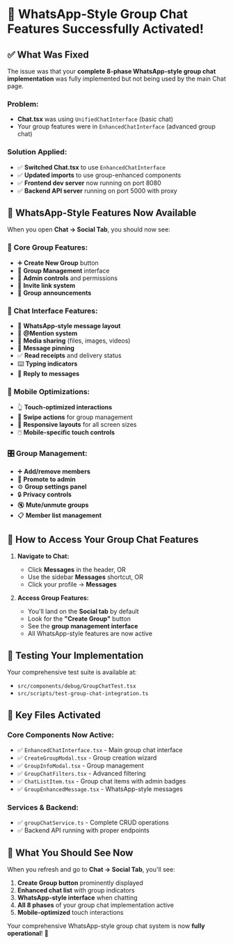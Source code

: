 # 🎉 WhatsApp-Style Group Chat Features Successfully Activated!

## ✅ What Was Fixed

The issue was that your **complete 8-phase WhatsApp-style group chat implementation** was fully implemented but not being used by the main Chat page.

### Problem:
- **Chat.tsx** was using `UnifiedChatInterface` (basic chat)
- Your group features were in `EnhancedChatInterface` (advanced group chat)

### Solution Applied:
- ✅ **Switched Chat.tsx** to use `EnhancedChatInterface`
- ✅ **Updated imports** to use group-enhanced components
- ✅ **Frontend dev server** now running on port 8080
- ✅ **Backend API server** running on port 5000 with proxy

## 🚀 WhatsApp-Style Features Now Available

When you open **Chat → Social Tab**, you should now see:

### 🔧 **Core Group Features:**
- ➕ **Create New Group** button
- 👥 **Group Management** interface
- 👑 **Admin controls** and permissions
- 🔗 **Invite link system**
- 📢 **Group announcements**

### 💬 **Chat Interface Features:**
- 📱 **WhatsApp-style message layout**
- 👤 **@Mention system**
- 📎 **Media sharing** (files, images, videos)
- 📌 **Message pinning**
- ✅ **Read receipts** and delivery status
- ⌨️ **Typing indicators**
- 💬 **Reply to messages**

### 📱 **Mobile Optimizations:**
- 👆 **Touch-optimized interactions**
- 📱 **Swipe actions** for group management
- 📲 **Responsive layouts** for all screen sizes
- 🖱️ **Mobile-specific touch controls**

### 🎛️ **Group Management:**
- ➕ **Add/remove members**
- 👑 **Promote to admin**
- ⚙️ **Group settings panel**
- 🔒 **Privacy controls**
- 🔇 **Mute/unmute groups**
- 📋 **Member list management**

## 🧭 How to Access Your Group Chat Features

1. **Navigate to Chat:**
   - Click **Messages** in the header, OR
   - Use the sidebar **Messages** shortcut, OR
   - Click your profile → **Messages**

2. **Access Group Features:**
   - You'll land on the **Social tab** by default
   - Look for the **"Create Group"** button
   - See the **group management interface**
   - All WhatsApp-style features are now active

## 🧪 Testing Your Implementation

Your comprehensive test suite is available at:
- `src/components/debug/GroupChatTest.tsx`
- `src/scripts/test-group-chat-integration.ts`

## 📁 Key Files Activated

### Core Components Now Active:
- ✅ `EnhancedChatInterface.tsx` - Main group chat interface
- ✅ `CreateGroupModal.tsx` - Group creation wizard
- ✅ `GroupInfoModal.tsx` - Group management
- ✅ `GroupChatFilters.tsx` - Advanced filtering
- ✅ `ChatListItem.tsx` - Group chat items with admin badges
- ✅ `GroupEnhancedMessage.tsx` - WhatsApp-style messages

### Services & Backend:
- ✅ `groupChatService.ts` - Complete CRUD operations
- ✅ Backend API running with proper endpoints

## 🎯 What You Should See Now

When you refresh and go to **Chat → Social Tab**, you'll see:
1. **Create Group button** prominently displayed
2. **Enhanced chat list** with group indicators
3. **WhatsApp-style interface** when chatting
4. **All 8 phases** of your group chat implementation active
5. **Mobile-optimized** touch interactions

Your comprehensive WhatsApp-style group chat system is now **fully operational**! 🚀
